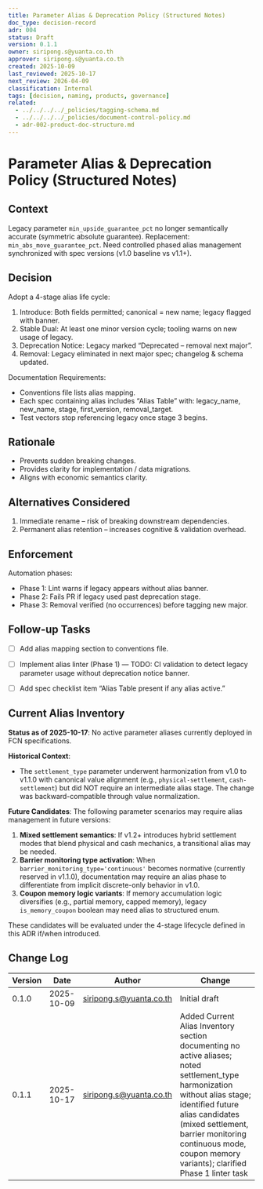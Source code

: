 ```yaml
---
title: Parameter Alias & Deprecation Policy (Structured Notes)
doc_type: decision-record
adr: 004
status: Draft
version: 0.1.1
owner: siripong.s@yuanta.co.th
approver: siripong.s@yuanta.co.th
created: 2025-10-09
last_reviewed: 2025-10-17
next_review: 2026-04-09
classification: Internal
tags: [decision, naming, products, governance]
related:
  - ../../../../_policies/tagging-schema.md
  - ../../../../_policies/document-control-policy.md
  - adr-002-product-doc-structure.md
---
```


# Parameter Alias & Deprecation Policy (Structured Notes)

## Context
Legacy parameter `min_upside_guarantee_pct` no longer semantically accurate (symmetric absolute guarantee). Replacement: `min_abs_move_guarantee_pct`. Need controlled phased alias management synchronized with spec versions (v1.0 baseline vs v1.1+).

## Decision
Adopt a 4-stage alias life cycle:
1. Introduce: Both fields permitted; canonical = new name; legacy flagged with banner.
2. Stable Dual: At least one minor version cycle; tooling warns on new usage of legacy.
3. Deprecation Notice: Legacy marked “Deprecated – removal next major”.
4. Removal: Legacy eliminated in next major spec; changelog & schema updated.

Documentation Requirements:
- Conventions file lists alias mapping.
- Each spec containing alias includes “Alias Table” with: legacy_name, new_name, stage, first_version, removal_target.
- Test vectors stop referencing legacy once stage 3 begins.

## Rationale
- Prevents sudden breaking changes.
- Provides clarity for implementation / data migrations.
- Aligns with economic semantics clarity.

## Alternatives Considered
1. Immediate rename – risk of breaking downstream dependencies.
2. Permanent alias retention – increases cognitive & validation overhead.

## Enforcement
Automation phases:
- Phase 1: Lint warns if legacy appears without alias banner.
- Phase 2: Fails PR if legacy used past deprecation stage.
- Phase 3: Removal verified (no occurrences) before tagging new major.

## Follow-up Tasks
- [ ] Add alias mapping section to conventions file.
- [ ] Implement alias linter (Phase 1) — TODO: CI validation to detect legacy parameter usage without deprecation notice banner.
- [ ] Add spec checklist item “Alias Table present if any alias active.”


## Current Alias Inventory

**Status as of 2025-10-17**: No active parameter aliases currently deployed in FCN specifications.

**Historical Context**:
- The `settlement_type` parameter underwent harmonization from v1.0 to v1.1.0 with canonical value alignment (e.g., `physical-settlement`, `cash-settlement`) but did NOT require an intermediate alias stage. The change was backward-compatible through value normalization.

**Future Candidates**:
The following parameter scenarios may require alias management in future versions:
1. **Mixed settlement semantics**: If v1.2+ introduces hybrid settlement modes that blend physical and cash mechanics, a transitional alias may be needed.
2. **Barrier monitoring type activation**: When `barrier_monitoring_type='continuous'` becomes normative (currently reserved in v1.1.0), documentation may require an alias phase to differentiate from implicit discrete-only behavior in v1.0.
3. **Coupon memory logic variants**: If memory accumulation logic diversifies (e.g., partial memory, capped memory), legacy `is_memory_coupon` boolean may need alias to structured enum.

These candidates will be evaluated under the 4-stage lifecycle defined in this ADR if/when introduced.

## Change Log
| Version | Date | Author | Change |
|---------|------|--------|--------|
| 0.1.0 | 2025-10-09 | siripong.s@yuanta.co.th | Initial draft |
| 0.1.1 | 2025-10-17 | siripong.s@yuanta.co.th | Added Current Alias Inventory section documenting no active aliases; noted settlement_type harmonization without alias stage; identified future alias candidates (mixed settlement, barrier monitoring continuous mode, coupon memory variants); clarified Phase 1 linter task |
